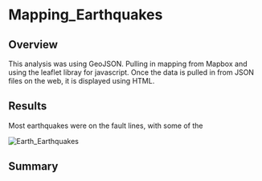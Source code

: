 # Mapping_Earthquakes

## Overview

This analysis was using GeoJSON. Pulling in mapping from Mapbox and using the leaflet libray for javascript. Once the data is pulled in from JSON files on the web, it is displayed using HTML. 

## Results
Most earthquakes were on the fault lines, with some of the 

![Earth_Earthquakes](/Mapping_Earthquakes/Earthquake_Challenge/Earthquake_Map.PNG)

## Summary
